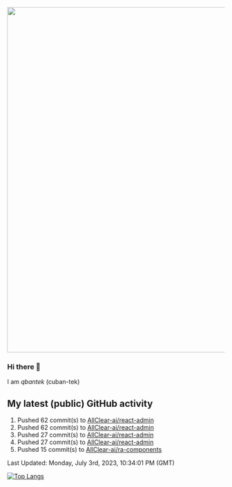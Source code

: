 <img src="https://user-images.githubusercontent.com/1090192/231227350-b13c0797-9e41-42a4-ab5c-d0e234d2a3d2.png" width="800px" />

### Hi there 👋

I am *qbantek* (cuban-tek)

<!--
**qbantek/qbantek** is a ✨ _special_ ✨ repository because its `README.md` (this file) appears on your GitHub profile.

Here are some ideas to get you started:

- 🔭 I’m currently working on ...
- 🌱 I’m currently learning ...
- 👯 I’m looking to collaborate on ...
- 🤔 I’m looking for help with ...
- 💬 Ask me about ...
- 📫 How to reach me: ...
- 😄 Pronouns: ...
- ⚡ Fun fact: ...
-->

## My latest (public) GitHub activity
<!--RECENT_ACTIVITY:start-->
1. Pushed 62 commit(s) to [AllClear-ai/react-admin](https://github.com/AllClear-ai/react-admin)<br>
2. Pushed 62 commit(s) to [AllClear-ai/react-admin](https://github.com/AllClear-ai/react-admin)<br>
3. Pushed 27 commit(s) to [AllClear-ai/react-admin](https://github.com/AllClear-ai/react-admin)<br>
4. Pushed 27 commit(s) to [AllClear-ai/react-admin](https://github.com/AllClear-ai/react-admin)<br>
5. Pushed 15 commit(s) to [AllClear-ai/ra-components](https://github.com/AllClear-ai/ra-components)<br>
<!--RECENT_ACTIVITY:end-->

<!--RECENT_ACTIVITY:last_update-->
Last Updated: Monday, July 3rd, 2023, 10:34:01 PM (GMT)
<!--RECENT_ACTIVITY:last_update_end-->


[![Top Langs](https://github-readme-stats.vercel.app/api/top-langs/?username=qbantek&langs_count=10&hide_progress=true)](https://github.com/anuraghazra/github-readme-stats)
